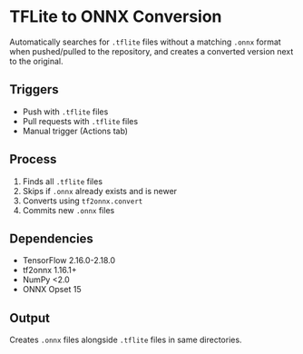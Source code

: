 # TFLite to ONNX Conversion

Automatically searches for `.tflite` files without a matching `.onnx` format when pushed/pulled to the repository, and creates a converted version next to the original. 

## Triggers
- Push with `.tflite` files
- Pull requests with `.tflite` files  
- Manual trigger (Actions tab)

## Process
1. Finds all `.tflite` files
2. Skips if `.onnx` already exists and is newer
3. Converts using `tf2onnx.convert`
4. Commits new `.onnx` files

## Dependencies
- TensorFlow 2.16.0-2.18.0
- tf2onnx 1.16.1+
- NumPy <2.0
- ONNX Opset 15

## Output
Creates `.onnx` files alongside `.tflite` files in same directories.
